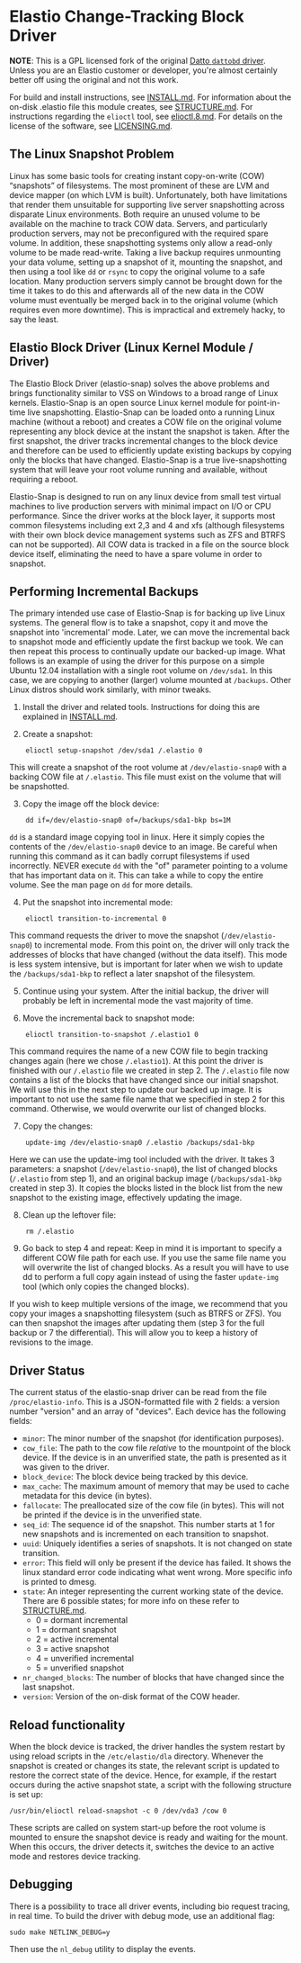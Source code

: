 Elastio Change-Tracking Block Driver
==================

**NOTE**: This is a GPL licensed fork of the original [Datto `dattobd` driver](https://github.com/datto/dattobd).
Unless you are an Elastio customer or developer, you're almost certainly better off using the original and not this
work.

For build and install instructions, see [INSTALL.md](INSTALL.md).
For information about the on-disk .elastio file this module creates, see [STRUCTURE.md](doc/STRUCTURE.md).
For instructions regarding the `elioctl` tool, see [elioctl.8.md](doc/elioctl.8.md).
For details on the license of the software, see [LICENSING.md](LICENSING.md).

## The Linux Snapshot Problem

Linux has some basic tools for creating instant copy-on-write (COW) “snapshots” of filesystems.  The most prominent of these are LVM and device mapper (on which LVM is built).  Unfortunately, both have limitations that render them unsuitable for supporting live server snapshotting across disparate Linux environments.  Both require an unused volume to be available on the machine to track COW data. Servers, and particularly production servers, may not be preconfigured with the required spare volume.  In addition, these snapshotting systems only allow a read-only volume to be made read-write.  Taking a live backup requires unmounting your data volume, setting up a snapshot of it, mounting the snapshot, and then using a tool like `dd` or `rsync` to copy the original volume to a safe location.  Many production servers simply cannot be brought down for the time it takes to do this and afterwards all of the new data in the COW volume must eventually be merged back in to the original volume (which requires even more downtime). This is impractical and extremely hacky, to say the least.

## Elastio Block Driver (Linux Kernel Module / Driver)

The Elastio Block Driver (elastio-snap) solves the above problems and brings functionality similar to VSS on Windows to a broad range of Linux kernels.  Elastio-Snap is an open source Linux kernel module for point-in-time live snapshotting.  Elastio-Snap can be loaded onto a running Linux machine (without a reboot) and creates a COW file on the original volume representing any block device at the instant the snapshot is taken.  After the first snapshot, the driver tracks incremental changes to the block device and therefore can be used to efficiently update existing backups by copying only the blocks that have changed.  Elastio-Snap is a true live-snapshotting system that will leave your root volume running and available, without requiring a reboot.

Elastio-Snap is designed to run on any linux device from small test virtual machines to live production servers with minimal impact on I/O or CPU performance.  Since the driver works at the block layer, it supports most common filesystems including ext 2,3 and 4 and xfs (although filesystems with their own block device management systems such as ZFS and BTRFS can not be supported).  All COW data is tracked in a file on the source block device itself, eliminating the need to have a spare volume in order to snapshot.  

## Performing Incremental Backups

The primary intended use case of Elastio-Snap is for backing up live Linux systems. The general flow is to take a snapshot, copy it and move the snapshot into 'incremental' mode. Later, we can move the incremental back to snapshot mode and efficiently update the first backup we took. We can then repeat this process to continually update our backed-up image.  What follows is an example of using the driver for this purpose on a simple Ubuntu 12.04 installation with a single root volume on `/dev/sda1`. In this case, we are copying to another (larger) volume mounted at `/backups`. Other Linux distros should work similarly, with minor tweaks.

1) Install the driver and related tools. Instructions for doing this are explained in [INSTALL.md](INSTALL.md).

2) Create a snapshot:
```
	elioctl setup-snapshot /dev/sda1 /.elastio 0
```

This will create a snapshot of the root volume at `/dev/elastio-snap0` with a backing COW file at `/.elastio`. This file must exist on the volume that will be snapshotted.

3) Copy the image off the block device:
```
	dd if=/dev/elastio-snap0 of=/backups/sda1-bkp bs=1M
```

`dd` is a standard image copying tool in linux. Here it simply copies the contents of the `/dev/elastio-snap0` device to an image. Be careful when running this command as it can badly corrupt filesystems if used incorrectly. NEVER execute `dd` with the "of" parameter pointing to a volume that has important data on it. This can take a while to copy the entire volume. See the man page on `dd` for more details.

4) Put the snapshot into incremental mode:
```
	elioctl transition-to-incremental 0
```

This command requests the driver to move the snapshot (`/dev/elastio-snap0`) to incremental mode. From this point on, the driver will only track the addresses of blocks that have changed (without the data itself). This mode is less system intensive, but is important for later when we wish to update the `/backups/sda1-bkp` to reflect a later snapshot of the filesystem.

5) Continue using your system.
After the initial backup, the driver will probably be left in incremental mode the vast majority of time.


6) Move the incremental back to snapshot mode:
```
	elioctl transition-to-snapshot /.elastio1 0
```

This command requires the name of a new COW file to begin tracking changes again (here we chose `/.elastio1`). At this point the driver is finished with our `/.elastio` file we created in step 2. The `/.elastio` file now contains a list of the blocks that have changed since our initial snapshot. We will use this in the next step to update our backed up image. It is important to not use the same file name that we specified in step 2 for this command. Otherwise, we would overwrite our list of changed blocks.

7) Copy the changes:
```
	update-img /dev/elastio-snap0 /.elastio /backups/sda1-bkp
```

Here we can use the update-img tool included with the driver. It takes 3 parameters: a snapshot (`/dev/elastio-snap0`), the list of changed blocks (`/.elastio` from step 1), and an original backup image (`/backups/sda1-bkp` created in step 3). It copies the blocks listed in the block list from the new snapshot to the existing image, effectively updating the image.

8) Clean up the leftover file:
```
	rm /.elastio
```

9) Go back to step 4 and repeat:
Keep in mind it is important to specify a different COW file path for each use. If you use the same file name you will overwrite the list of changed blocks. As a result you will have to use dd to perform a full copy again instead of using the faster `update-img` tool (which only copies the changed blocks).

If you wish to keep multiple versions of the image, we recommend that you copy your images a snapshotting filesystem (such as BTRFS or ZFS). You can then snapshot the images after updating them (step 3 for the full backup or 7 the differential). This will allow you to keep a history of revisions to the image.

## Driver Status

The current status of the elastio-snap driver can be read from the file `/proc/elastio-info`. This is a JSON-formatted file with 2 fields: a version number "version" and an array of "devices". Each device has the following fields:

* `minor`: The minor number of the snapshot (for identification purposes).
* `cow_file`: The path to the cow file *relative* to the mountpoint of the block device. If the device is in an unverified state, the path is presented as it was given to the driver.
* `block_device`: The block device being tracked by this device.
* `max_cache`: The maximum amount of memory that may be used to cache metadata for this device (in bytes).
* `fallocate`: The preallocated size of the cow file (in bytes). This will not be printed if the device is in the unverified state.
* `seq_id`: The sequence id of the snapshot. This number starts at 1 for new snapshots and is incremented on each transition to snapshot.
* `uuid`: Uniquely identifies a series of snapshots. It is not changed on state transition.
* `error`: This field will only be present if the device has failed. It shows the linux standard error code indicating what went wrong. More specific info is printed to dmesg.
* `state`: An integer representing the current working state of the device. There are 6 possible states; for more info on these refer to [STRUCTURE.md](doc/STRUCTURE.md).
	* 0 = dormant incremental
	* 1 = dormant snapshot
	* 2 = active incremental
	* 3 = active snapshot
	* 4 = unverified incremental
	* 5 = unverified snapshot
* `nr_changed_blocks`: The number of blocks that have changed since the last snapshot.
* `version`: Version of the on-disk format of the COW header.

## Reload functionality

When the block device is tracked, the driver handles the system restart by using reload scripts in the `/etc/elastio/dla` directory. Whenever the snapshot is created or changes its state, the relevant script
is updated to restore the correct state of the device. Hence, for example, if the restart occurs during the active snapshot state, a script with the following structure is set up:

```
/usr/bin/elioctl reload-snapshot -c 0 /dev/vda3 /cow 0
```

These scripts are called on system start-up before the root volume is mounted to ensure the snapshot device is ready and waiting for the mount. When this occurs, the driver detects it, switches the device to
an active mode and restores device tracking.

## Debugging

There is a possibility to trace all driver events, including bio request tracing, in real time. To build the driver with debug mode, use an additional flag:

```
sudo make NETLINK_DEBUG=y
```

Then use the `nl_debug` utility to display the events.
